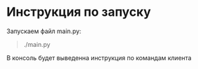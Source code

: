 # Инструкция по запуску

Запускаем файл main.py:

> ./main.py

В консоль будет выведенна инструкция по командам клиента
